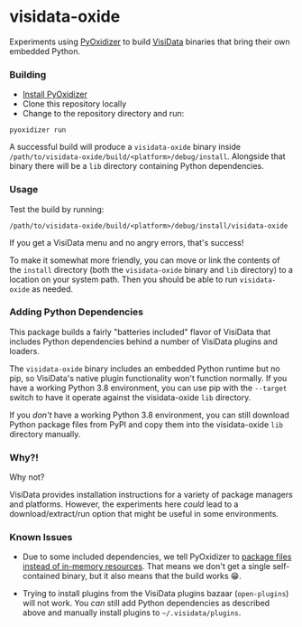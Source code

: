 # visidata-oxide

Experiments using [PyOxidizer](https://pyoxidizer.readthedocs.io/) to build [VisiData](https://www.visidata.org/) binaries that bring their own embedded Python.

### Building

* [Install PyOxidizer](https://pyoxidizer.readthedocs.io/en/stable/getting_started.html#installing)
* Clone this repository locally
* Change to the repository directory and run:

```
pyoxidizer run
```

A successful build will produce a `visidata-oxide` binary inside `/path/to/visidata-oxide/build/<platform>/debug/install`. Alongside that binary there will be a `lib` directory containing Python dependencies.

### Usage

Test the build by running:

```
/path/to/visidata-oxide/build/<platform>/debug/install/visidata-oxide
```

If you get a VisiData menu and no angry errors, that's success!

To make it somewhat more friendly, you can move or link the contents of the `install` directory (both the `visidata-oxide` binary and `lib` directory) to a location on your system path. Then you should be able to run `visidata-oxide` as needed.

### Adding Python Dependencies

This package builds a fairly "batteries included" flavor of VisiData that includes Python dependencies behind a number of VisiData plugins and loaders.

The `visidata-oxide` binary includes an embedded Python runtime but no pip, so VisiData's native plugin functionality won't function normally. If you have a working Python 3.8 environment, you can use pip with the `--target` switch to have it operate against the visidata-oxide `lib` directory.

If you _don't_ have a working Python 3.8 environment, you can still download Python package files from PyPI and copy them into the visidata-oxide `lib` directory manually.

### Why?!

Why not?

VisiData provides installation instructions for a variety of package managers and platforms. However, the experiments here _could_ lead to a download/extract/run option that might be useful in some environments.

### Known Issues

* Due to some included dependencies, we tell PyOxidizer to [package files instead of in-memory resources](https://pyoxidizer.readthedocs.io/en/stable/packaging_additional_files.html). That means we don't get a single self-contained binary, but it also means that the build works 😁.

* Trying to install plugins from the VisiData plugins bazaar (`open-plugins`) will not work. You _can_ still add Python dependencies as described above and manually install plugins to `~/.visidata/plugins`.
